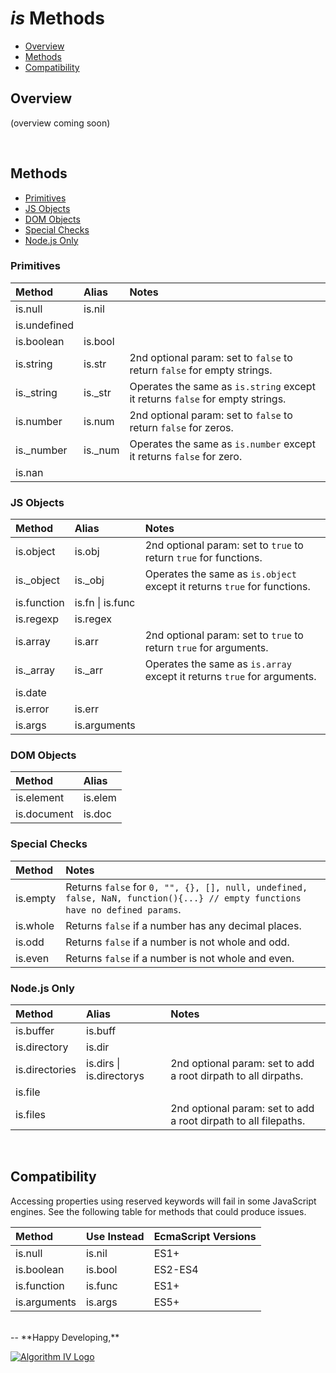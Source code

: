 # _is_ Methods
- [Overview](#overview)
- [Methods](#methods)
- [Compatibility](#compatibility)

<a name="overview"></a>

## Overview
(overview coming soon)


<a name="methods"></a>
<br />
## Methods
- [Primitives](#methods-primitives)
- [JS Objects](#methods-js-objects)
- [DOM Objects](#methods-dom-objects)
- [Special Checks](#methods-special)
- [Node.js Only](#methods-node)

<a name="methods-primitives"></a>
### Primitives

| Method       | Alias   | Notes                                                                                     |
| :----------- | :------ | :---------------------------------------------------------------------------------------- |
| is.null      | is.nil  |                                                                                           |
| is.undefined |         |                                                                                           |
| is.boolean   | is.bool |                                                                                           |
| is.string    | is.str  | 2nd optional param: set to ``` false ``` to return ``` false ``` for empty strings.       |
| is._string   | is._str | Operates the same as ``` is.string ``` except it returns ``` false ``` for empty strings. |
| is.number    | is.num  | 2nd optional param: set to ``` false ``` to return ``` false ``` for zeros.               |
| is._number   | is._num | Operates the same as ``` is.number ``` except it returns ``` false ``` for zero.          |
| is.nan       |         |                                                                                           |

<a name="methods-js-objects"></a>
### JS Objects

| Method      | Alias                | Notes                                                                                |
| :---------- | :------------------- | :----------------------------------------------------------------------------------- |
| is.object   | is.obj               | 2nd optional param: set to ``` true ``` to return ``` true ``` for functions.        |
| is._object  | is._obj              | Operates the same as ``` is.object ``` except it returns ``` true ``` for functions. |
| is.function | is.fn &#124; is.func |                                                                                      |
| is.regexp   | is.regex             |                                                                                      |
| is.array    | is.arr               | 2nd optional param: set to ``` true ``` to return ``` true ``` for arguments.        |
| is._array   | is._arr              | Operates the same as ``` is.array ``` except it returns ``` true ``` for arguments.  |
| is.date     |                      |                                                                                      |
| is.error    | is.err               |                                                                                      |
| is.args     | is.arguments         |                                                                                      |

<a name="methods-dom-objects"></a>
### DOM Objects

| Method      | Alias   |
| :---------- | :------ |
| is.element  | is.elem |
| is.document | is.doc  |

<a name="methods-special"></a>
### Special Checks

| Method   | Notes                                                                                                                                    |
| :------- | :--------------------------------------------------------------------------------------------------------------------------------------- |
| is.empty | Returns ``` false ``` for ``` 0, "", {}, [], null, undefined, false, NaN, function(){...} // empty functions have no defined params ```. |
| is.whole | Returns ``` false ``` if a number has any decimal places.                                                                                |
| is.odd   | Returns ``` false ``` if a number is not whole and odd.                                                                                  |
| is.even  | Returns ``` false ``` if a number is not whole and even.                                                                                 |

<a name="methods-node"></a>
### Node.js Only

| Method         | Alias                        | Notes                                                           |
| :------------- | :--------------------------- | :-------------------------------------------------------------- |
| is.buffer      | is.buff                      |                                                                 |
| is.directory   | is.dir                       |                                                                 |
| is.directories | is.dirs &#124; is.directorys | 2nd optional param: set to add a root dirpath to all dirpaths.  |
| is.file        |                              |                                                                 |
| is.files       |                              | 2nd optional param: set to add a root dirpath to all filepaths. |


<a name="compatibility"></a>
<br />
## Compatibility
Accessing properties using reserved keywords will fail in some JavaScript engines. See the following table for methods that could produce issues.

| Method       | Use Instead | EcmaScript Versions |
| :----------- | :---------- | :------------------ |
| is.null      | is.nil      | ES1+                |
| is.boolean   | is.bool     | ES2-ES4             |
| is.function  | is.func     | ES1+                |
| is.arguments | is.args     | ES5+                |


<br />
--
**Happy Developing,**

<a href="http://www.algorithmiv.com/are"><img src="http://www.algorithmiv.com/images/aIV-logo.png" alt="Algorithm IV Logo" /></a>

